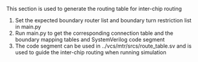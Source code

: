 This section is used to generate the routing table for inter-chip routing

1. Set the expected boundary router list and boundary turn restriction list in main.py
2. Run main.py to get the corresponding connection table and the boundary mapping tables and SystemVerilog code segment
3. The code segment can be used in ../vcs/mtr/srcs/route_table.sv and is used to guide the inter-chip routing when running simulation